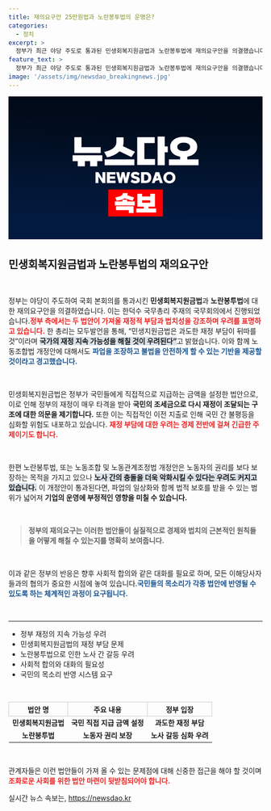 ```yaml
---
title: 재의요구안 25만원법과 노란봉투법의 운명은?
categories:
  - 정치
excerpt: >
  정부가 최근 야당 주도로 통과된 민생회복지원금법과 노란봉투법에 재의요구안을 의결했습니다. 한 총리는 재정 부담과 삼권분립 침해 우려를 제기하며 법안의 파급력을 경고했습니다. 클릭해 자세한 내용을 확인하세요!
feature_text: >
  정부가 최근 야당 주도로 통과된 민생회복지원금법과 노란봉투법에 재의요구안을 의결했습니다. 한 총리는 재정 부담과 삼권분립 침해 우려를 제기하며 법안의 파급력을 경고했습니다. 클릭해 자세한 내용을 확인하세요!
image: '/assets/img/newsdao_breakingnews.jpg'
---
```


<p><img src="/assets/img/newsdao_breakingnews.jpg" alt="koreaapp 속보" /></p>

<h2 data-ke-size="size26">민생회복지원금법과 노란봉투법의 재의요구안</h2>

<p data-ke-size="size16">&nbsp;</p>

<p>정부는 야당이 주도하여 국회 본회의를 통과시킨 <b>민생회복지원금법</b>과 <b>노란봉투법</b>에 대한 재의요구안을 의결하였습니다. 이는 한덕수 국무총리 주재의 국무회의에서 진행되었습니다.<b><span style="color: #ee2323;">정부 측에서는 두 법안이 가져올 재정적 부담과 법치성을 강조하며 우려를 표명하고 있습니다.</span></b> 한 총리는 모두발언을 통해, “민생지원금법은 과도한 재정 부담이 뒤따를 것”이라며 <b><span style="background-color: #21538527;">국가의 재정 지속 가능성을 해칠 것이 우려된다”</span></b>고 밝혔습니다. 이와 함께 노동조합법 개정안에 대해서도 <b><span style="color: #1a5490;">파업을 조장하고 불법을 안전하게 할 수 있는 기반을 제공할 것이라고 경고했습니다.</span></b></p>

<p data-ke-size="size16">&nbsp;</p>

<p>민생회복지원금법은 정부가 국민들에게 직접적으로 지급하는 금액을 설정한 법안으로, 이로 인해 정부의 재정이 매우 타격을 받아 <b>국민의 조세금으로 다시 재정이 조달되는 구조에 대한 의문을 제기합니다.</b> 또한 이는 직접적인 이전 지출로 인해 국민 간 불평등을 심화할 위험도 내포하고 있습니다. <b><span style="color: #ee2323;">재정 부담에 대한 우려는 경제 전반에 걸쳐 긴급한 주제이기도 합니다.</span></b> </p>

<p data-ke-size="size16">&nbsp;</p>

<p>한편 노란봉투법, 또는 노동조합 및 노동관계조정법 개정안은 노동자의 권리를 보다 보장하는 목적을 가지고 있으나 <b><span style="background-color: #21538527;">노사 간의 충돌을 더욱 악화시킬 수 있다는 우려도 커지고 있습니다.</span></b> 이 개정안이 통과된다면, 파업의 일상화와 함께 법적 보호를 받을 수 있는 범위가 넓어져 <b>기업의 운영에 부정적인 영향을 미칠 수 있습니다.</b></p>

<p data-ke-size="size16">&nbsp;</p>

<blockquote>
    <p><b>정부의 재의요구는 이러한 법안들이 실질적으로 경제와 법치의 근본적인 원칙들을 어떻게 해칠 수 있는지를 명확히 보여줍니다.</b></p>
</blockquote>

<p data-ke-size="size16">&nbsp;</p>

<p>이과 같은 정부의 반응은 향후 사회적 합의와 같은 대화를 필요로 하며, 모든 이해당사자들과의 협의가 중요한 시점에 놓여 있습니다.<b><span style="color: #1a5490;">국민들의 목소리가 각종 법안에 반영될 수 있도록 하는 체계적인 과정이 요구됩니다.</span></b> </p>

<p data-ke-size="size16">&nbsp;</p>

<hr>

<ul>
    <li>정부 재정의 지속 가능성 우려</li>
    <li>민생회복지원금법의 재정 부담 문제</li>
    <li>노란봉투법으로 인한 노사 간 갈등 우려</li>
    <li>사회적 합의와 대화의 필요성</li>
    <li>국민의 목소리 반영 시스템 요구</li>
</ul>

<p data-ke-size="size16">&nbsp;</p>

<table style="width: 100%; border-collapse: collapse;">
    <thead>
        <tr>
            <th style="border: 1px solid #cccccc; text-align: center;">법안 명</th>
            <th style="border: 1px solid #cccccc; text-align: center;">주요 내용</th>
            <th style="border: 1px solid #cccccc; text-align: center;">정부 입장</th>
        </tr>
    </thead>
    <tbody>
        <tr>
            <td style="text-align: center; height: 17px;"><b>민생회복지원금법</b></td>
            <td style="text-align: center; height: 17px;"><b>국민 직접 지급 금액 설정</b></td>
            <td style="text-align: center; height: 17px;"><b>과도한 재정 부담</b></td>
        </tr>
        <tr>
            <td style="text-align: center; height: 17px;"><b>노란봉투법</b></td>
            <td style="text-align: center; height: 17px;"><b>노동자 권리 보장</b></td>
            <td style="text-align: center; height: 17px;"><b>노사 갈등 심화 우려</b></td>
        </tr>
    </tbody>
</table>

<p data-ke-size="size16">&nbsp;</p> 

<p>관계자들은 이런 법안들이 가져 올 수 있는 문제점에 대해 신중한 접근을 해야 할 것이며 <b><span style="color: #ee2323;">조화로운 사회를 위한 법안 마련이 뒷받침되어야 합니다.</span></b></p>
실시간 뉴스 속보는, <a href="https://newsdao.kr" rel="dofollow">https://newsdao.kr</a>


